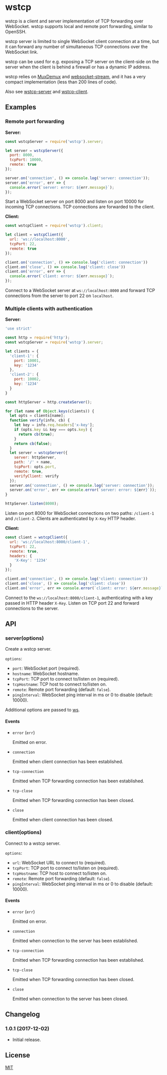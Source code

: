 wstcp
=====

wstcp is a client and server implementation of TCP forwarding over WebSocket.
wstcp supports local and remote port forwarding, similar to OpenSSH.

wstcp server is limited to single WebSocket client connection at a time,
but it can forward any number of simultaneous TCP connections over the
WebSocket link.

wstcp can be used for e.g. exposing a TCP server on the client-side on the
server when the client is behind a firewall or has a dynamic IP address.

wstcp relies on [MuxDemux](https://github.com/dominictarr/mux-demux)
and [websocket-stream](https://github.com/maxogden/websocket-stream),
and it has a very compact implementation (less than 200 lines of code).

Also see [wstcp-server](https://github.com/peterkuma/wstcp-server) and
[wstcp-client](https://github.com/peterkuma/wstcp-client).

Examples
--------

### Remote port forwarding

**Server:**

```js
const wstcpServer = require('wstcp').server;

let server = wstcpServer({
  port: 8000,
  tcpPort: 10000,
  remote: true
});

server.on('connection', () => console.log('server: connection'));
server.on('error', err => {
  console.error(`server: error: ${err.message}`);
});
```

Start a WebSocket server on port 8000 and listen on port 10000 for incoming
TCP connections. TCP connections are forwarded to the client.

**Client:**

```js
const wstcpClient = require('wstcp').client;

let client = wstcpClient({
  url: 'ws://localhost:8000',
  tcpPort: 22,
  remote: true
});

client.on('connection', () => console.log('client: connection'))
client.on('close', () => console.log('client: close'))
client.on('error', err => {
  console.error(`client: error: ${err.message}`);
});
```

Connect to a WebSocket server at `ws://localhost:8000` and forward TCP
connections from the server to port 22 on `localhost`.

### Multiple clients with authentication

**Server:**

```js
'use strict'

const http = require('http');
const wstcpServer = require('wstcp').server;

let clients = {
  'client-1': {
    port: 10001,
    key: '1234'
  },
  'client-2': {
    port: 10002,
    key: '1234'
  }
}

const httpServer = http.createServer();

for (let name of Object.keys(clients)) {
  let opts = clients[name];
  function verify(info, cb) {
    let key = info.req.headers['x-key'];
    if (opts.key && key === opts.key) {
      return cb(true);
    }
    return cb(false);
  }
  let server = wstcpServer({
    server: httpServer,
    path: '/' + name,
    tcpPort: opts.port,
    remote: true,
    verifyClient: verify
  });
  server.on('connection', () => console.log('server: connection'));
  server.on('error', err => console.error(`server: error: ${err}`));
}

httpServer.listen(8000);
```

Listen on port 8000 for WebSocket connections on two paths: `/client-1`
and `/client-2`. Clients are authenticated by `X-Key` HTTP header.

**Client:**

```js
const client = wstcpClient({
  url: 'ws://localhost:8000/client-1',
  tcpPort: 22,
  remote: true,
  headers: {
    'X-Key': '1234'
  }
});

client.on('connection', () => console.log('client: connection'))
client.on('close', () => console.log('client: close'))
client.on('error', err => console.error(`client: error: ${err.message}`));
```

Connect to the `ws://localhost:8000/client-1`, authenticating with a key
passed in HTTP header `X-Key`. Listen on TCP port 22 and forward connections
to the server.

API
---

### server(options)

Create a wstcp server.

`options`:

- `port`: WebSocket port (required).
- `hostname`: WebSocket hostname.
- `tcpPort`: TCP port to connect to/listen on (required).
- `tcpHostname`: TCP host to connect to/listen on.
- `remote`: Remote port forwarding (default: `false`).
- `pingInterval`: WebSocket ping interval in ms or 0 to disable
  (default: 10000).

Additional options are passed to
[ws](https://github.com/websockets/ws/blob/master/doc/ws.md#new-wsserveroptions-callback).

#### Events

- `error` (`err`)

    Emitted on error.

- `connection`

    Emitted when client connection has been established.

- `tcp-connection`

    Emitted when TCP forwarding connection has been established.

- `tcp-close`

    Emitted when TCP forwarding connection has been closed.

- `close`

    Emitted when client connection has been closed.

### client(options)

Connect to a wstcp server.

`options`:

- `url`: WebSocket URL to connect to (required).
- `tcpPort`: TCP port to connect to/listen on (required).
- `tcpHostname`: TCP host to connect to/listen on.
- `remote`: Remote port forwarding (default: `false`).
- `pingInterval`: WebSocket ping interval in ms or 0 to disable
  (default: 10000).

#### Events

- `error` (`err`)

    Emitted on error.

- `connection`

    Emitted when connection to the server has been established.

- `tcp-connection`

    Emitted when TCP forwarding connection has been established.

- `tcp-close`

    Emitted when TCP forwarding connection has been closed.

- `close`

    Emitted when connection to the server has been closed.

Changelog
---------

### 1.0.1 (2017-12-02)

- Initial release.

License
-------

[MIT](LICENSE.md)
